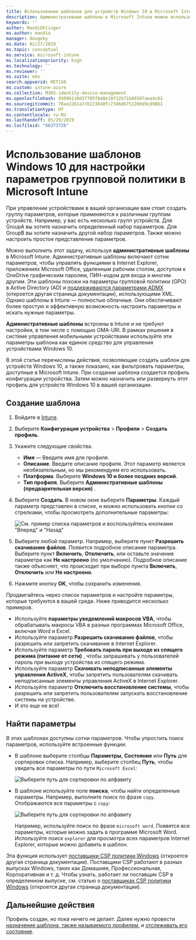 ```yaml
---
title: Использование шаблонов для устройств Windows 10 в Microsoft Intune — Azure | Документация Майкрософт
description: Административные шаблоны в Microsoft Intune можно использовать для создания групп параметров для устройств Windows 10. Используйте эти параметры в профиле конфигурации устройства для управления приложениями Microsoft Office, защиты функций в Internet Explorer, управления доступом к OneDrive, функций удаленного рабочего стола, включения автозапуска, задания параметров управления питанием, HTTP-печати, использования других параметров входа в систему и контроля размера журнала событий.
keywords: ''
author: MandiOhlinger
ms.author: mandia
manager: dougeby
ms.date: 02/27/2019
ms.topic: conceptual
ms.service: microsoft-intune
ms.localizationpriority: high
ms.technology: ''
ms.reviewer: ''
ms.suite: ems
search.appverid: MET150
ms.custom: intune-azure
ms.collection: M365-identity-device-management
ms.openlocfilehash: 9309b110d37795f840e10f22b71b06507aea4c62
ms.sourcegitcommit: 78ae22b1a7cb221648fc7346db751269d9c898b1
ms.translationtype: HT
ms.contentlocale: ru-RU
ms.lasthandoff: 05/29/2019
ms.locfileid: "66373726"
---
```

# <a name="use-windows-10-templates-to-configure-group-policy-settings-in-microsoft-intune"></a>Использование шаблонов Windows 10 для настройки параметров групповой политики в Microsoft Intune

При управлении устройствами в вашей организации вам стоит создать группу параметров, которые применяются к различным группам устройств. Например, у вас есть несколько групп устройств. Для GroupA вы хотите назначить определенный набор параметров. Для GroupB вы хотите назначить другой набор параметров. Также можно настроить простое представление параметров.

Можно выполнить этот задачу, используя **административные шаблоны** в Microsoft Intune. Административные шаблоны включают сотни параметров, чтобы управлять функциями в Internet Explorer, приложениях Microsoft Office, удаленным рабочим столом, доступом к OneDrive графическим паролем, ПИН-кодом для входа и многим другим. Эти шаблоны похожи на параметры групповой политики (GPO) в Active Directory (AD) и [поддерживаются параметрами ADMX](https://docs.microsoft.com/windows/client-management/mdm/understanding-admx-backed-policies) (откроется другая страница документации), использующими XML. Однако шаблоны в Intune — полностью облачные. Они обеспечивают более простую и эффективную возможность настроить параметры и искать нужные параметры.

**Административные шаблоны** встроены в Intune и не требуют настройки, в том числе с помощью OMA-URI. В рамках решения в системе управления мобильными устройствами используйте эти параметры шаблона как единое средство для управления устройствами Windows 10.

В этой статье перечислены действия, позволяющие создать шаблон для устройств Windows 10, а также показано, как фильтровать параметры, доступные в Microsoft Intune. При создании шаблона создается профиль конфигурации устройства. Затем можно назначить или развернуть этот профиль для устройств Windows 10 в вашей организации.

## <a name="create-a-template"></a>Создание шаблона

1. Войдите в [Intune](https://go.microsoft.com/fwlink/?linkid=2090973).
2. Выберите **Конфигурация устройства** > **Профили** > **Создать профиль**.
3. Укажите следующие свойства.

    - **Имя** — Введите имя для профиля.
    - **Описание**. Введите описание профиля. Этот параметр является необязательным, но мы рекомендуем его использовать.
    - **Платформа**. Выберите **Windows 10 и более поздних версий**.
    - **Тип профиля**. Выберите **Административные шаблоны (предварительная версия)** .

4. Выберите **Создать**. В новом окне выберите **Параметры**. Каждый параметр представлен в списке, и можно использовать кнопки со стрелками, чтобы просмотреть дополнительные параметры:

    ![См. пример списка параметров и воспользуйтесь кнопками "Вперед" и "Назад"](./media/administrative-templates-windows/sample-settings-list-next-page.png)

5. Выберите любой параметр. Например, выберите пункт **Разрешить скачивание файлов**. Появится подробное описание параметра. Выберите пункт **Включить**, **Отключить**, или оставьте значение параметра как **Не настроено** (по умолчанию). Подробное описание также объясняет, что происходит при выборе пункта **Включить**, **Отключить** или **Не настроено**.
6. Нажмите кнопку **OK**, чтобы сохранить изменения.

Продвигайтесь через список параметров и настройте параметры, которые требуются в вашей среде. Ниже приводится несколько примеров.

- Используйте **параметры уведомлений макросов VBA**, чтобы обрабатывать макросы VBA в разных программах Microsoft Office, включая Word и Excel.
- Используйте параметр **Разрешить скачивание файлов**, чтобы разрешить или запретить скачивание в Internet Explorer.
- Используйте параметр **Требовать пароль при выходе из спящего режима (питание от сети)** , чтобы запрашивать у пользователей пароль при выходе устройства из спящего режима.
- Используйте параметр **Скачивать неподписанные элементы управления ActiveX**, чтобы запретить пользователям скачивать неподписанные элементы управления ActiveX в Internet Explorer.
- Используйте параметр **Отключить восстановление системы**, чтобы разрешить или запретить пользователям запускать восстановление системы на устройстве.
- И это еще не все!

## <a name="find-some-settings"></a>Найти параметры

В этих шаблонах доступны сотни параметров. Чтобы упростить поиск параметров, используйте встроенные функции:

- В шаблоне выберите столбцы **Параметры**, **Состояние** или **Путь** для сортировки списка. Например, выберите столбец **Путь**, чтобы увидеть все параметры по пути `Microsoft Excel`:

  ![Выберите путь для сортировки по алфавиту](./media/administrative-templates-windows/path-filter-shows-excel-options.png)

- В шаблоне используйте поле **поиска**, чтобы найти определенные параметры. Например, выполните поиск по фразе `copy`. Отображаются все параметры с `copy`:

  ![Выберите путь для сортировки по алфавиту](./media/administrative-templates-windows/search-copy-settings.png)

  Например, используйте поиск по фразе `microsoft word`. Появятся все параметры, которые можно задать в программе Microsoft Word. Используйте поиск `explorer` для просмотра всех параметров Internet Explorer, которые можно добавить в шаблон.

Эта функция использует [поставщики CSP политики Windows](https://docs.microsoft.com/windows/client-management/mdm/policy-configuration-service-provider#admx-backed-policies) (откроется другая страница документации). Поставщики CSP работают в разных выпусках Windows, таких как Домашняя, Профессиональная, Корпоративная и т. д. Чтобы узнать, работает ли поставщик CSP в определенном выпуске, см. статью о [поставщиках CSP политики Windows](https://docs.microsoft.com/windows/client-management/mdm/policy-configuration-service-provider#admx-backed-policies) (откроется другая страница документации).

## <a name="next-steps"></a>Дальнейшие действия

Профиль создан, но пока ничего не делает. Далее нужно провести [назначение шаблона, также называемого профилем,](device-profile-assign.md) и [отслеживать его состояние](device-profile-monitor.md).
